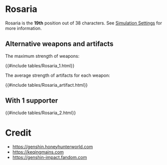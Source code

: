 # Rosaria

Rosaria is the **19th** position out of 38 characters. See [Simulation Settings](./simulation_settings.md) for more information.

## Alternative weapons and artifacts

The maximum strength of weapons:

{{#include tables/Rosaria_1.html}}

The average strength of artifacts for each weapon:

{{#include tables/Rosaria_artifact.html}}

## With 1 supporter

{{#include tables/Rosaria_2.html}}

# Credit

- <https://genshin.honeyhunterworld.com>
- <https://keqingmains.com>
- <https://genshin-impact.fandom.com>
